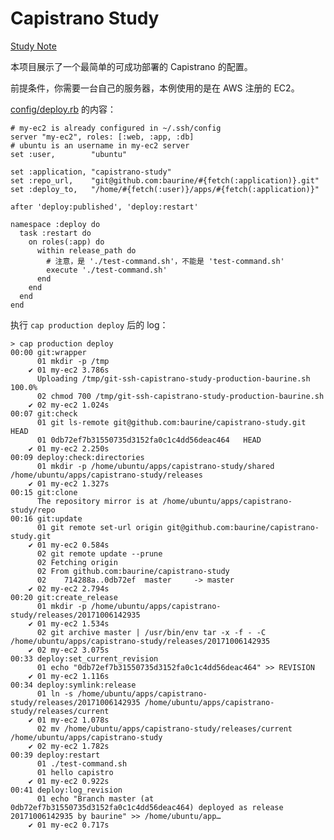 # Capistrano Study

[Study Note](./capistrano-note.md)

本项目展示了一个最简单的可成功部署的 Capistrano 的配置。

前提条件，你需要一台自己的服务器，本例使用的是在 AWS 注册的 EC2。

[config/deploy.rb](./config/deploy.rb) 的内容：

    # my-ec2 is already configured in ~/.ssh/config
    server "my-ec2", roles: [:web, :app, :db]
    # ubuntu is an username in my-ec2 server
    set :user,        "ubuntu"

    set :application, "capistrano-study"
    set :repo_url,    "git@github.com:baurine/#{fetch(:application)}.git"
    set :deploy_to,   "/home/#{fetch(:user)}/apps/#{fetch(:application)}"

    after 'deploy:published', 'deploy:restart'

    namespace :deploy do
      task :restart do
        on roles(:app) do
          within release_path do
            # 注意，是 './test-command.sh'，不能是 'test-command.sh'
            execute './test-command.sh'
          end
        end
      end
    end

执行 `cap production deploy` 后的 log：

    > cap production deploy
    00:00 git:wrapper
          01 mkdir -p /tmp
        ✔ 01 my-ec2 3.786s
          Uploading /tmp/git-ssh-capistrano-study-production-baurine.sh 100.0%
          02 chmod 700 /tmp/git-ssh-capistrano-study-production-baurine.sh
        ✔ 02 my-ec2 1.024s
    00:07 git:check
          01 git ls-remote git@github.com:baurine/capistrano-study.git HEAD
          01 0db72ef7b31550735d3152fa0c1c4dd56deac464	HEAD
        ✔ 01 my-ec2 2.250s
    00:09 deploy:check:directories
          01 mkdir -p /home/ubuntu/apps/capistrano-study/shared /home/ubuntu/apps/capistrano-study/releases
        ✔ 01 my-ec2 1.327s
    00:15 git:clone
          The repository mirror is at /home/ubuntu/apps/capistrano-study/repo
    00:16 git:update
          01 git remote set-url origin git@github.com:baurine/capistrano-study.git
        ✔ 01 my-ec2 0.584s
          02 git remote update --prune
          02 Fetching origin
          02 From github.com:baurine/capistrano-study
          02    714288a..0db72ef  master     -> master
        ✔ 02 my-ec2 2.794s
    00:20 git:create_release
          01 mkdir -p /home/ubuntu/apps/capistrano-study/releases/20171006142935
        ✔ 01 my-ec2 1.534s
          02 git archive master | /usr/bin/env tar -x -f - -C /home/ubuntu/apps/capistrano-study/releases/20171006142935
        ✔ 02 my-ec2 3.075s
    00:33 deploy:set_current_revision
          01 echo "0db72ef7b31550735d3152fa0c1c4dd56deac464" >> REVISION
        ✔ 01 my-ec2 1.116s
    00:34 deploy:symlink:release
          01 ln -s /home/ubuntu/apps/capistrano-study/releases/20171006142935 /home/ubuntu/apps/capistrano-study/releases/current
        ✔ 01 my-ec2 1.078s
          02 mv /home/ubuntu/apps/capistrano-study/releases/current /home/ubuntu/apps/capistrano-study
        ✔ 02 my-ec2 1.782s
    00:39 deploy:restart
          01 ./test-command.sh
          01 hello capistro
        ✔ 01 my-ec2 0.922s
    00:41 deploy:log_revision
          01 echo "Branch master (at 0db72ef7b31550735d3152fa0c1c4dd56deac464) deployed as release 20171006142935 by baurine" >> /home/ubuntu/app…
        ✔ 01 my-ec2 0.717s

